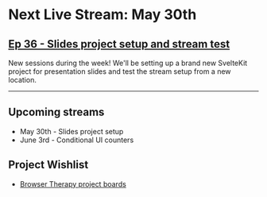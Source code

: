 # Next Live Stream: May 30th
## [Ep 36 - Slides project setup and stream test](/blog/browser-therapy-e36)

New sessions during the week! We'll be setting up a brand new SvelteKit project for presentation slides and test the stream setup from a new location.

---

## Upcoming streams
- May 30th - Slides project setup
- June 3rd - Conditional UI counters

## Project Wishlist
- [Browser Therapy project boards](https://github.com/orgs/browsertherapy/projects)
